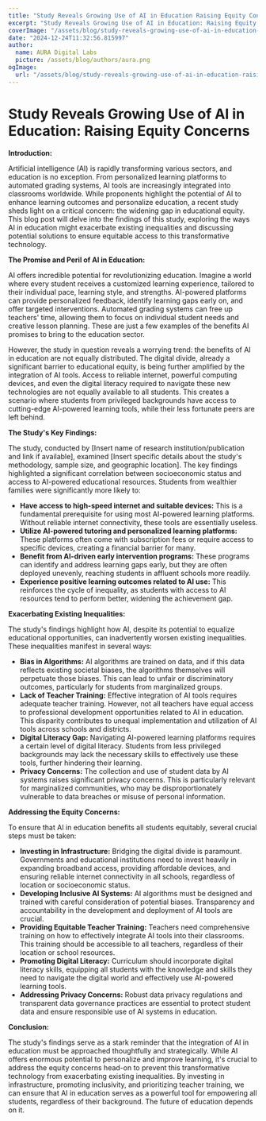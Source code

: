 ```yaml
---
title: "Study Reveals Growing Use of AI in Education Raising Equity Concerns"
excerpt: "Study Reveals Growing Use of AI in Education: Raising Equity Concerns  **Introduction:**  Artificial intelligence (AI) is rapidly transforming vario"
coverImage: "/assets/blog/study-reveals-growing-use-of-ai-in-education-raising-equity-concerns.jpg"
date: "2024-12-24T11:32:56.815997"
author:
  name: AURA Digital Labs
  picture: /assets/blog/authors/aura.png
ogImage:
  url: "/assets/blog/study-reveals-growing-use-of-ai-in-education-raising-equity-concerns.jpg"
---
```


# Study Reveals Growing Use of AI in Education: Raising Equity Concerns

**Introduction:**

Artificial intelligence (AI) is rapidly transforming various sectors, and education is no exception.  From personalized learning platforms to automated grading systems, AI tools are increasingly integrated into classrooms worldwide. While proponents highlight the potential of AI to enhance learning outcomes and personalize education, a recent study sheds light on a critical concern: the widening gap in educational equity. This blog post will delve into the findings of this study, exploring the ways AI in education might exacerbate existing inequalities and discussing potential solutions to ensure equitable access to this transformative technology.

**The Promise and Peril of AI in Education:**

AI offers incredible potential for revolutionizing education.  Imagine a world where every student receives a customized learning experience, tailored to their individual pace, learning style, and strengths. AI-powered platforms can provide personalized feedback, identify learning gaps early on, and offer targeted interventions. Automated grading systems can free up teachers' time, allowing them to focus on individual student needs and creative lesson planning.  These are just a few examples of the benefits AI promises to bring to the education sector.

However, the study in question reveals a worrying trend:  the benefits of AI in education are not equally distributed.  The digital divide, already a significant barrier to educational equity, is being further amplified by the integration of AI tools.  Access to reliable internet, powerful computing devices, and even the digital literacy required to navigate these new technologies are not equally available to all students. This creates a scenario where students from privileged backgrounds have access to cutting-edge AI-powered learning tools, while their less fortunate peers are left behind.

**The Study's Key Findings:**

The study, conducted by [Insert name of research institution/publication and link if available], examined [Insert specific details about the study's methodology, sample size, and geographic location].  The key findings highlighted a significant correlation between socioeconomic status and access to AI-powered educational resources.  Students from wealthier families were significantly more likely to:

* **Have access to high-speed internet and suitable devices:** This is a fundamental prerequisite for using most AI-powered learning platforms.  Without reliable internet connectivity, these tools are essentially useless.
* **Utilize AI-powered tutoring and personalized learning platforms:** These platforms often come with subscription fees or require access to specific devices, creating a financial barrier for many.
* **Benefit from AI-driven early intervention programs:**  These programs can identify and address learning gaps early, but they are often deployed unevenly, reaching students in affluent schools more readily.
* **Experience positive learning outcomes related to AI use:**  This reinforces the cycle of inequality, as students with access to AI resources tend to perform better, widening the achievement gap.

**Exacerbating Existing Inequalities:**

The study's findings highlight how AI, despite its potential to equalize educational opportunities, can inadvertently worsen existing inequalities.  These inequalities manifest in several ways:

* **Bias in Algorithms:** AI algorithms are trained on data, and if this data reflects existing societal biases, the algorithms themselves will perpetuate those biases.  This can lead to unfair or discriminatory outcomes, particularly for students from marginalized groups.
* **Lack of Teacher Training:** Effective integration of AI tools requires adequate teacher training. However, not all teachers have equal access to professional development opportunities related to AI in education. This disparity contributes to unequal implementation and utilization of AI tools across schools and districts.
* **Digital Literacy Gap:**  Navigating AI-powered learning platforms requires a certain level of digital literacy.  Students from less privileged backgrounds may lack the necessary skills to effectively use these tools, further hindering their learning.
* **Privacy Concerns:** The collection and use of student data by AI systems raises significant privacy concerns.  This is particularly relevant for marginalized communities, who may be disproportionately vulnerable to data breaches or misuse of personal information.

**Addressing the Equity Concerns:**

To ensure that AI in education benefits all students equitably, several crucial steps must be taken:

* **Investing in Infrastructure:**  Bridging the digital divide is paramount.  Governments and educational institutions need to invest heavily in expanding broadband access, providing affordable devices, and ensuring reliable internet connectivity in all schools, regardless of location or socioeconomic status.
* **Developing Inclusive AI Systems:**  AI algorithms must be designed and trained with careful consideration of potential biases.  Transparency and accountability in the development and deployment of AI tools are crucial.
* **Providing Equitable Teacher Training:**  Teachers need comprehensive training on how to effectively integrate AI tools into their classrooms.  This training should be accessible to all teachers, regardless of their location or school resources.
* **Promoting Digital Literacy:**  Curriculum should incorporate digital literacy skills, equipping all students with the knowledge and skills they need to navigate the digital world and effectively use AI-powered learning tools.
* **Addressing Privacy Concerns:**  Robust data privacy regulations and transparent data governance practices are essential to protect student data and ensure responsible use of AI systems in education.

**Conclusion:**

The study's findings serve as a stark reminder that the integration of AI in education must be approached thoughtfully and strategically.  While AI offers enormous potential to personalize and improve learning, it's crucial to address the equity concerns head-on to prevent this transformative technology from exacerbating existing inequalities. By investing in infrastructure, promoting inclusivity, and prioritizing teacher training, we can ensure that AI in education serves as a powerful tool for empowering all students, regardless of their background.  The future of education depends on it.
